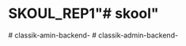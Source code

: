 # SKOUL_REP1"# skool" 
#   c l a s s i k - a m i n - b a c k e n d -  
 #   c l a s s i k - a d m i n - b a c k e n d -  
 